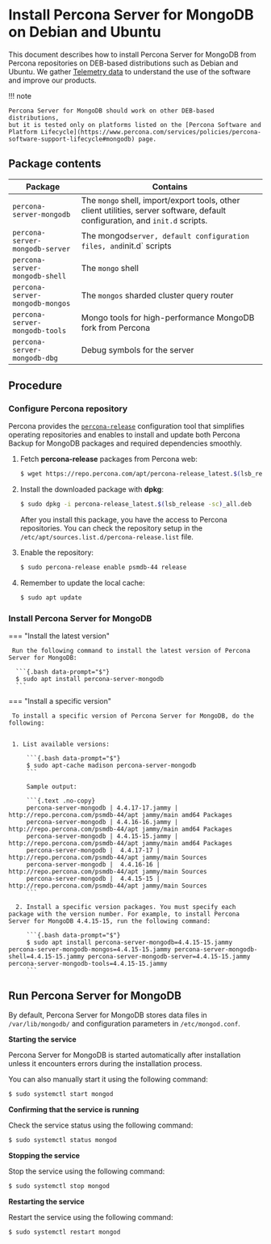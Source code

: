 # Install Percona Server for MongoDB on Debian and Ubuntu

This document describes how to install Percona Server for MongoDB from Percona repositories on DEB-based distributions such as Debian and Ubuntu. We gather [Telemetry data](telemetry.md) to understand the use of the software and improve our products.

!!! note

    Percona Server for MongoDB should work on other DEB-based distributions,
    but it is tested only on platforms listed on the [Percona Software and Platform Lifecycle](https://www.percona.com/services/policies/percona-software-support-lifecycle#mongodb) page.

## Package contents

| Package                 | Contains                                 |
| ----------------------- | -----------------------------------------|
| `percona-server-mongodb`| The `mongo` shell, import/export tools, other client utilities, server software, default configuration, and `init.d` scripts. |
| `percona-server-mongodb-server`| The mongod` server, default configuration files, and `init.d` scripts|
| `percona-server-mongodb-shell` | The `mongo` shell |
| `percona-server-mongodb-mongos`| The `mongos` sharded cluster query router |
| `percona-server-mongodb-tools` | Mongo tools for high-performance MongoDB fork from Percona|
| `percona-server-mongodb-dbg`   | Debug symbols for the server|

## Procedure

### Configure Percona repository

Percona provides the [`percona-release`](https://www.percona.com/doc/percona-repo-config/index.html) configuration tool that simplifies operating repositories and enables to install and update both Percona Backup for MongoDB packages and required dependencies smoothly.

1. Fetch **percona-release** packages from Percona web:
    
    ```{.bash data-prompt="$"}
    $ wget https://repo.percona.com/apt/percona-release_latest.$(lsb_release -sc)_all.deb
    ```

2. Install the downloaded package with **dpkg**:

    ```{.bash data-prompt="$"}
    $ sudo dpkg -i percona-release_latest.$(lsb_release -sc)_all.deb
    ```

    After you install this package, you have the access to Percona repositories. You
    can check the repository setup in the `/etc/apt/sources.list.d/percona-release.list` file.


3. Enable the repository:

    ```{.bash data-prompt="$"}
    $ sudo percona-release enable psmdb-44 release
    ```

4. Remember to update the local cache:

    ```{.bash data-prompt="$"}
    $ sudo apt update
    ```

### Install Percona Server for MongoDB

=== "Install the latest version"

     Run the following command to install the latest version of Percona Server for MongoDB:

      ```{.bash data-prompt="$"}
      $ sudo apt install percona-server-mongodb
      ```

=== "Install a specific version"

     To install a specific version of Percona Server for MongoDB, do the following:


     1. List available versions:

         ```{.bash data-prompt="$"}
         $ sudo apt-cache madison percona-server-mongodb
         ```

         Sample output:

         ```{.text .no-copy}
         percona-server-mongodb | 4.4.17-17.jammy | http://repo.percona.com/psmdb-44/apt jammy/main amd64 Packages
         percona-server-mongodb | 4.4.16-16.jammy | http://repo.percona.com/psmdb-44/apt jammy/main amd64 Packages
         percona-server-mongodb | 4.4.15-15.jammy | http://repo.percona.com/psmdb-44/apt jammy/main amd64 Packages
         percona-server-mongodb |  4.4.17-17 | http://repo.percona.com/psmdb-44/apt jammy/main Sources
         percona-server-mongodb |  4.4.16-16 | http://repo.percona.com/psmdb-44/apt jammy/main Sources
         percona-server-mongodb |  4.4.15-15 | http://repo.percona.com/psmdb-44/apt jammy/main Sources
         ```

      2. Install a specific version packages. You must specify each package with the version number. For example, to install Percona Server for MongoDB 4.4.15-15, run the following command:

         ```{.bash data-prompt="$"}
         $ sudo apt install percona-server-mongodb=4.4.15-15.jammy percona-server-mongodb-mongos=4.4.15-15.jammy percona-server-mongodb-shell=4.4.15-15.jammy percona-server-mongodb-server=4.4.15-15.jammy percona-server-mongodb-tools=4.4.15-15.jammy
         ```

## Run Percona Server for MongoDB

By default, Percona Server for MongoDB stores data files in `/var/lib/mongodb/`
and configuration parameters in `/etc/mongod.conf`.

**Starting the service**

Percona Server for MongoDB is started automatically after installation unless it encounters errors during the installation process.

You can also manually start it using the following command:

```{.bash data-prompt="$"}
$ sudo systemctl start mongod
```

**Confirming that the service is running**

Check the service status using the following command:

```{.bash data-prompt="$"}
$ sudo systemctl status mongod
```

**Stopping the service**

Stop the service using the following command:

```{.bash data-prompt="$"}
$ sudo systemctl stop mongod
```

**Restarting the service**

Restart the service using the following command:

```{.bash data-prompt="$"}
$ sudo systemctl restart mongod
```


